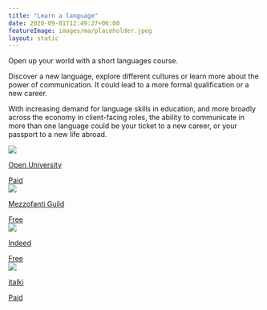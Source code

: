 ```yaml
---
title: "Learn a language"
date: 2020-09-01T12:49:27+06:00
featureImage: images/ma/placeholder.jpeg
layout: static
---
```


Open up your world with a short languages course.

Discover a new language, explore different cultures or learn more about the power of communication. It could lead to a more formal qualification or a new career.

With increasing demand for language skills in education, and more broadly across the economy in client-facing roles, the ability to communicate in more than one language could be your ticket to a new career, or your passport to a new life abroad.

<a class="ma-link" href="https://www.open.ac.uk/courses/languages/short-courses"><div class="ma-card"><div class="ma-icon"><img src ="/images/icon-pound.png"/></div><div class="ma-name"><p>Open University</p></div><div class="ma-paid-text"><span>Paid</span></div></div></a><a class="ma-link" href="https://www.mezzoguild.com/foreign-language-careers/"><div class="ma-card"><div class="ma-icon"><img src ="/images/icon-check.png"/></div><div class="ma-name"><p>Mezzofanti Guild</p></div><div class="ma-paid-text"><span>Free</span></div></div></a><a class="ma-link" href="https://uk.indeed.com/Language-Required-jobs?vjk=8d27a4bce63e8841"><div class="ma-card"><div class="ma-icon"><img src ="/images/icon-check.png"/></div><div class="ma-name"><p>Indeed</p></div><div class="ma-paid-text"><span>Free</span></div></div></a><a class="ma-link" href="https://www.awin1.com/cread.php?awinmid=32303&awinaffid=1198638&ued=https%3A%2F%2Fwww.italki.com%2F"><div class="ma-card"><div class="ma-icon"><img src ="/images/icon-pound.png"/></div><div class="ma-name"><p>italki</p></div><div class="ma-paid-text"><span>Paid</span></div></div></a>  

<br/><br/>






